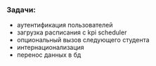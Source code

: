 ### Задачи:
- аутентификация пользователей
- загрузка расписания с kpi scheduler
- опциональный вызов следующего студента
- интернационализация
- перенос данных в бд
